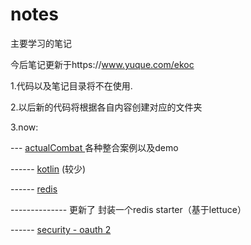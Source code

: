 # notes
主要学习的笔记

今后笔记更新于https://www.yuque.com/ekoc

1.代码以及笔记目录将不在使用.

2.以后新的代码将根据各自内容创建对应的文件夹

3.now:

 --- [actualCombat ]( https://github.com/likedeke/notes/tree/master/actualCombat) 各种整合案例以及demo

 ------ [kotlin]( https://github.com/likedeke/notes/tree/master/actualCombat/kotlin-actualCombat) (较少)

 ------ [redis]( https://github.com/likedeke/notes/tree/master/actualCombat/redis-actualCombat)

 -------------- 更新了 封装一个redis starter（基于lettuce）
 
 ------ [security - oauth 2]( https://github.com/likedeke/notes/tree/master/actualCombat/security-actualCombat) 




